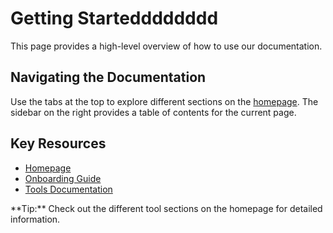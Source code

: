 # Getting Startedddddddd

This page provides a high-level overview of how to use our documentation.

## Navigating the Documentation

Use the tabs at the top to explore different sections on the [homepage](index.md). The sidebar on the right provides a table of contents for the current page.

## Key Resources

- [Homepage](docs/index.md)
- [Onboarding Guide](docs/onboarding.md)
- [Tools Documentation](docs/tools.md)

<div class="content-box">
    **Tip:** Check out the different tool sections on the homepage for detailed information.
</div>
